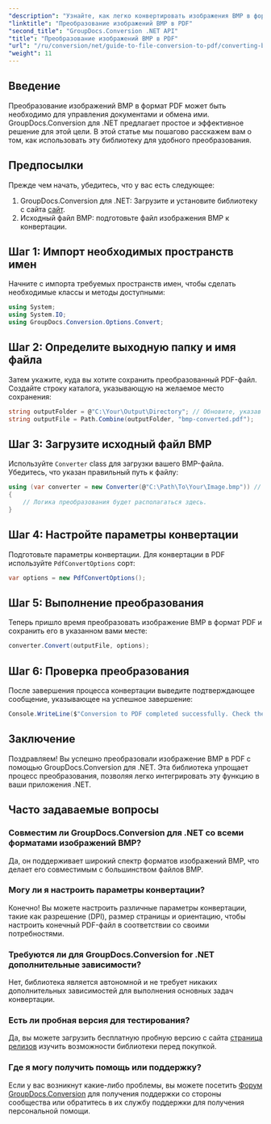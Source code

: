 ```yaml
---
"description": "Узнайте, как легко конвертировать изображения BMP в формат PDF с помощью GroupDocs.Conversion для .NET. Это подробное пошаговое руководство охватывает необходимые условия, обработку исходных файлов и возможности настройки."
"linktitle": "Преобразование изображений BMP в PDF"
"second_title": "GroupDocs.Conversion .NET API"
"title": "Преобразование изображений BMP в PDF"
"url": "/ru/conversion/net/guide-to-file-conversion-to-pdf/converting-bmp-to-pdf/"
"weight": 11
---
```


## Введение

Преобразование изображений BMP в формат PDF может быть необходимо для управления документами и обмена ими. GroupDocs.Conversion для .NET предлагает простое и эффективное решение для этой цели. В этой статье мы пошагово расскажем вам о том, как использовать эту библиотеку для удобного преобразования.

## Предпосылки

Прежде чем начать, убедитесь, что у вас есть следующее:

1. GroupDocs.Conversion для .NET: Загрузите и установите библиотеку с сайта [сайт](https://releases.groupdocs.com/conversion/net/).
2. Исходный файл BMP: подготовьте файл изображения BMP к конвертации.

## Шаг 1: Импорт необходимых пространств имен

Начните с импорта требуемых пространств имен, чтобы сделать необходимые классы и методы доступными:

```csharp
using System;
using System.IO;
using GroupDocs.Conversion.Options.Convert;
```

## Шаг 2: Определите выходную папку и имя файла

Затем укажите, куда вы хотите сохранить преобразованный PDF-файл. Создайте строку каталога, указывающую на желаемое место сохранения:

```csharp
string outputFolder = @"C:\Your\Output\Directory"; // Обновите, указав путь к каталогу
string outputFile = Path.Combine(outputFolder, "bmp-converted.pdf");
```

## Шаг 3: Загрузите исходный файл BMP

Используйте `Converter` class для загрузки вашего BMP-файла. Убедитесь, что указан правильный путь к файлу:

```csharp
using (var converter = new Converter(@"C:\Path\To\Your\Image.bmp")) // Обновите, указав путь к файлу BMP
{
    // Логика преобразования будет располагаться здесь.
}
```

## Шаг 4: Настройте параметры конвертации

Подготовьте параметры конвертации. Для конвертации в PDF используйте `PdfConvertOptions` сорт:

```csharp
var options = new PdfConvertOptions();
```

## Шаг 5: Выполнение преобразования

Теперь пришло время преобразовать изображение BMP в формат PDF и сохранить его в указанном вами месте:

```csharp
converter.Convert(outputFile, options);
```

## Шаг 6: Проверка преобразования

После завершения процесса конвертации выведите подтверждающее сообщение, указывающее на успешное завершение:

```csharp
Console.WriteLine($"Conversion to PDF completed successfully. Check the output in: {outputFolder}");
```

## Заключение

Поздравляем! Вы успешно преобразовали изображение BMP в PDF с помощью GroupDocs.Conversion для .NET. Эта библиотека упрощает процесс преобразования, позволяя легко интегрировать эту функцию в ваши приложения .NET.

## Часто задаваемые вопросы

### Совместим ли GroupDocs.Conversion для .NET со всеми форматами изображений BMP?

Да, он поддерживает широкий спектр форматов изображений BMP, что делает его совместимым с большинством файлов BMP.

### Могу ли я настроить параметры конвертации?

Конечно! Вы можете настроить различные параметры конвертации, такие как разрешение (DPI), размер страницы и ориентацию, чтобы настроить конечный PDF-файл в соответствии со своими потребностями.

### Требуются ли для GroupDocs.Conversion for .NET дополнительные зависимости?

Нет, библиотека является автономной и не требует никаких дополнительных зависимостей для выполнения основных задач конвертации.

### Есть ли пробная версия для тестирования?

Да, вы можете загрузить бесплатную пробную версию с сайта [страница релизов](https://releases.groupdocs.com/) изучить возможности библиотеки перед покупкой.

### Где я могу получить помощь или поддержку?

Если у вас возникнут какие-либо проблемы, вы можете посетить [Форум GroupDocs.Conversion](https://forum.groupdocs.com/c/conversion/11) для получения поддержки со стороны сообщества или обратитесь в их службу поддержки для получения персональной помощи.